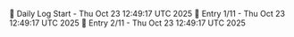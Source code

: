 📅 Daily Log Start - Thu Oct 23 12:49:17 UTC 2025
📌 Entry 1/11 - Thu Oct 23 12:49:17 UTC 2025
📌 Entry 2/11 - Thu Oct 23 12:49:17 UTC 2025
